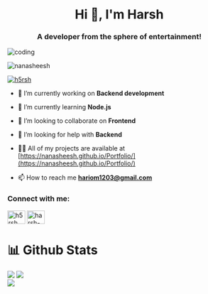 <h1 align="center">Hi 👋, I'm Harsh</h1>
<h3 align="center">A developer from the sphere of entertainment!</h3>
<img src="https://i.giphy.com/media/v1.Y2lkPTc5MGI3NjExYmthYms1emVsN3AzMW81bnFzOWtuN2hjaHc1eWJiaDFpY2loazA5OCZlcD12MV9pbnRlcm5hbF9naWZfYnlfaWQmY3Q9Zw/xT0xeJpnrWC4XWblEk/giphy-downsized-large.gif" align="center" alt="coding"  />

<p align="left"> <img src="https://komarev.com/ghpvc/?username=nanasheesh&label=Profile%20views&color=0e75b6&style=flat" alt="nanasheesh" /> </p>

<p align="left"> <a href="https://twitter.com/h5rsh" target="blank"><img src="https://img.shields.io/twitter/follow/h5rsh?logo=twitter&style=for-the-badge" alt="h5rsh" /></a> </p>

- 🔭 I’m currently working on **Backend development**

- 🌱 I’m currently learning **Node.js**

- 👯 I’m looking to collaborate on **Frontend**

- 🤝 I’m looking for help with **Backend**

- 👨‍💻 All of my projects are available at [https://nanasheesh.github.io/Portfolio/](https://nanasheesh.github.io/Portfolio/)

- 📫 How to reach me **hariom1203@gmail.com**

<h3 align="left">Connect with me:</h3>
<p align="left">
<a href="https://twitter.com/h5rsh" target="blank"><img align="center" src="https://raw.githubusercontent.com/rahuldkjain/github-profile-readme-generator/master/src/images/icons/Social/twitter.svg" alt="h5rsh" height="30" width="40" /></a>
<a href="https://linkedin.com/in/h5rsh/" target="blank"><img align="center" src="https://raw.githubusercontent.com/rahuldkjain/github-profile-readme-generator/master/src/images/icons/Social/linked-in-alt.svg" alt="harsh-7297b61aa" height="30" width="40" /></a>
</p>



<h1>📊 Github Stats</h1>

![](https://github-readme-stats.vercel.app/api?username=nanasheesh&theme=dark&hide_border=false&include_all_commits=false&count_private=false)
![](https://github-readme-streak-stats.herokuapp.com/?user=nanasheesh&theme=dark&hide_border=false)<br/>
![](https://github-readme-stats.vercel.app/api/top-langs/?username=nanasheesh&theme=dark&hide_border=false&include_all_commits=false&count_private=false&layout=compact)
